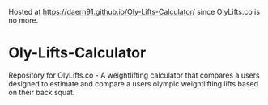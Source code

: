 Hosted at https://daern91.github.io/Oly-Lifts-Calculator/ since OlyLifts.co is no more.

# Oly-Lifts-Calculator
Repository for OlyLifts.co - A weightlifting calculator that compares a users designed to estimate and compare a users olympic weightlifting lifts based on their back squat.
